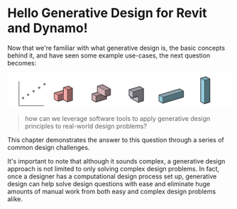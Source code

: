 # Hello Generative Design for Revit and Dynamo!

Now that we're familiar with what generative design is, the basic concepts behind it, and have seen some example use-cases, the next question becomes:

![](../.gitbook/assets/hellorefinery.png)

> how can we leverage software tools to apply generative design principles to real-world design problems?

This chapter demonstrates the answer to this question through a series of common design challenges.

It's important to note that although it sounds complex, a generative design approach is not limited to only solving complex design problems. In fact, once a designer has a computational design process set up, generative design can help solve design questions with ease and eliminate huge amounts of manual work from both easy and complex design problems alike.

